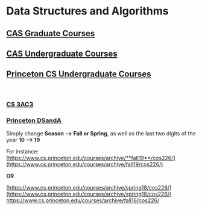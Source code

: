 # Data Structures and Algorithms
## [CAS Graduate Courses](https://academiccalendars.romcmaster.ca/preview_program.php?catoid=25&poid=14714)
## [CAS Undergraduate Courses](https://www.eng.mcmaster.ca/cas/programs/course-listing)
## [Princeton CS Undergraduate Courses](https://www.cs.princeton.edu/courses/catalog)

<br>

### [CS 3AC3](http://www.cas.mcmaster.ca/~gk/courses/CS3AC3.html)
### [Princeton DSandA](https://www.cs.princeton.edu/courses/archive/fall10/cos226/info.html)

Simply change **Season --> Fall or Spring**, as well as the last two digits of the year **10 --> 19**

For instance:
[https://www.cs.princeton.edu/courses/archive/**fall19**/cos226/](https://www.cs.princeton.edu/courses/archive/fall19/cos226/)

**OR**

[https://www.cs.princeton.edu/courses/archive/spring18/cos226/](https://www.cs.princeton.edu/courses/archive/spring18/cos226/)
https://www.cs.princeton.edu/courses/archive/fall16/cos226/






